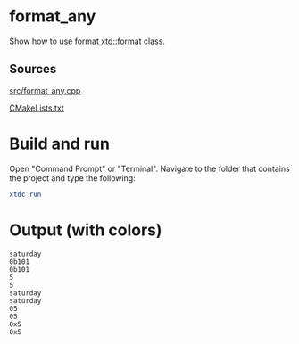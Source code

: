 # format_any

Show how to use format [xtd::format](../../../../src/xtd.core/include/xtd/format.h) class.

## Sources

[src/format_any.cpp](src/format_any.cpp)

[CMakeLists.txt](CMakeLists.txt)

# Build and run

Open "Command Prompt" or "Terminal". Navigate to the folder that contains the project and type the following:

```cmake
xtdc run
```

# Output (with colors)

```
saturday
0b101
0b101
5
5
saturday
saturday
05
05
0x5
0x5
```

